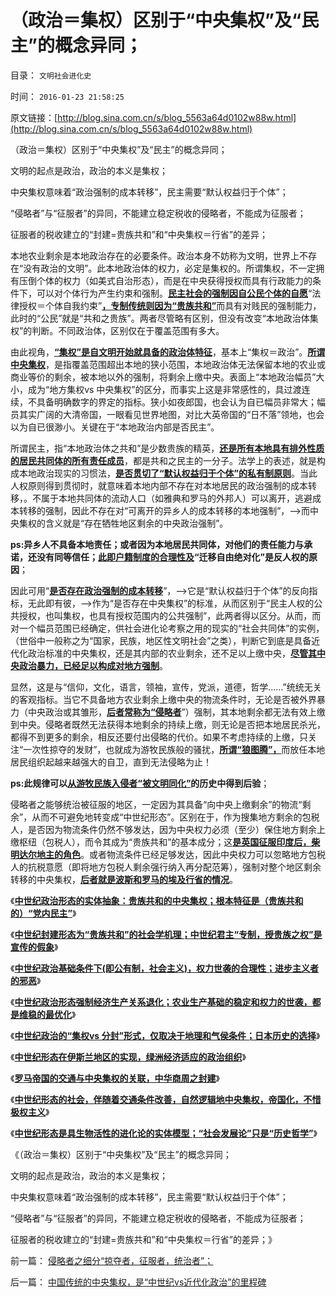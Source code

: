 # （政治＝集权）区别于“中央集权”及“民主”的概念异同；

目录： `文明社会进化史` 

时间： `2016-01-23 21:58:25` 

原文链接：[http://blog.sina.com.cn/s/blog_5563a64d0102w88w.html](http://blog.sina.com.cn/s/blog_5563a64d0102w88w.html)

（政治＝集权）区别于“中央集权”及“民主”的概念异同；

文明的起点是政治，政治的本义是集权；

中央集权意味着“政治强制的成本转移”，民主需要“默认权益归于个体”；

“侵略者”与“征服者”的异同，不能建立稳定税收的侵略者，不能成为征服者；

征服者的税收建立的“封建=贵族共和”和“中央集权＝行省”的差异；

本地农业剩余是本地政治存在的必要条件。政治本身不妨称为文明，世界上不存在“没有政治的文明”。此本地政治体的权力，必定是集权的。所谓集权，不一定拥有压倒个体的权力（如美式自治形态），而是在中央获得授权而具有行政能力的条件下，可以对个体行为产生约束和强制。[**民主社会的强制因自公民个体的自愿**](../../../2009/9/10/民主是集权而不是分权.md)“法律授权＝个体自我约束”[**，专制传统则因为“贵族共和”**](../../../2016/1/17/中世纪政治形态强制经济生产关系退化，直到农业和贫困；.md)而具有对贱民的强制能力，此时的“公民”就是“共和之贵族”。两者尽管略有区别，但没有改变“本地政治体集权”的判断。不同政治体，区别仅在于覆盖范围有多大。

由此视角，[**“集权”是自文明开始就具备的政治体特征**](../../../2011/5/17/人类发展从公有制走向私有制.md)，基本上“集权＝政治”。[**所谓中央集权**](../../../2015/8/6/中世纪专制英国和中华帝国的异同；.md)，是指覆盖范围超出本地的狭小范围，本地政治体无法保留本地的农业或商业等价的剩余，被本地以外的强制，将剩余上缴中央。表面上“本地政治幅员”大小，成为“地方集权vs
中央集权”的区分，而事实上这是非常感性的，具过渡连续，不具备明确数字的界定的指标。狭小如夜郎国，也会认为自已幅员非常大；幅员其实广阔的大清帝国，一眼看见世界地图，对比大英帝国的“日不落”领地，也会以为自已很渺小。关键在于“本地政治内部是否民主”。

所谓民主，指“本地政治体之共和”是少数贵族的精英，[**还是所有本地具有排外性质的居民共同体的所有责任成员**](../../../2013/2/6/契约必定排外，不排外不成为契约.md)，都是共和之民主的一分子。法学上的表述，就是构成本地政治现实的习惯法，[**是否贯切了“默认权益归于个体”的私有制原则**](../../../2015/12/21/多数人暴政的成因，就是专制独裁最根本的机理；.md)。当此人权原则得到贯彻时，就意味着本地内部不存在对本地居民的政治强制的成本转移，。不属于本地共同体的流动人口（如雅典和罗马的外邦人）可以离开，逃避成本转移的强制，因此不存在对“可离开的异乡人的成本转移的本地强制”，——>而中央集权的含义就是“存在牺牲地区剩余的中央政治强制”。

**ps:异乡人不具备本地责任；或者因为本地居民共同体，对他们的责任能力与承诺，还没有同等信任；[**此即户籍制度的合理性及**](../../../2009/9/29/长假回来见长虹.md)“迁移自由绝对化”是反人权的原因**；

因此可用“[**是否存在政治强制的成本转移**](../../../2016/1/11/特权最大化是“边际效应”，不是“边际效用”.md)”，——>它是“默认权益归于个体”的反向指标，无此即有彼，——>作为“是否存在中央集权”的标准，从而区别于“民主人权的公共授权，也叫集权，也具有授权范围内的公共强制”，此两者得以区分。从而，而对一个幅员范围已经确定，供社会进化论考察之用的现实的“社会共同体”的实例，（世俗中一般称之为“国家，民族，地区性文明社会”之类），判断它到底是具备近代化政治标准的中央集权，还是其内部的农业剩余，还不足以上缴中央，[**尽管其中央政治暴力，已经足以构成对地方强制**](../../../2016/1/19/中世纪形态在伊斯兰地区的实现，绿洲经济适应的政治组织.md)。

显然，这是与“信仰，文化，语言，领袖，宣传，党派，道德，哲学……”统统无关的客观指标。当它不具备地方农业剩余上缴中央的物流条件时，无论是否被外界暴力（中央政治或其雏形，[**后者常称为“侵略者**](../../../2009/12/14/了解“侵略者”痛苦更能理解战争.md)”）强制，其本地剩余都无法有效上缴到中央。侵略者既然无法获得本地剩余的持续上缴，则无论是否把本地居民杀光，都得不到更多的剩余，相反还要付出侵略的代价。如果不考虑持续的上缴，只关注“一次性掠夺的发财”，也就成为游牧民族般的骚扰，[**所谓“狼图腾”，**](../../../2008/11/24/中国150年来失败根本原因.md)而放任本地居民组织起越来越强大的自卫，直到无法侵略为止！

**ps:此规律可以[**从游牧民族入侵者“被文明同化”**](../../../2014/10/29/清朝成功的满汉二元政治结构.md)的历史中得到后验**；

侵略者之能够统治被征服的地区，一定因为其具备“向中央上缴剩余”的物流“剩余”，从而不可避免地转变成“中世纪形态”。区别在于，作为搜集地方剩余的包税人，是否因为物流条件仍然不够发达，因为中央权力必须（至少）保住地方剩余上缴枢纽（包税人），而令其成为“贵族共和”的基本成分；这[**是英国征服印度后，柴明达尔地主的角色**](../../../2012/1/29/英印土地农业税制度之柴明达尔，莱特瓦尔和人民公社.md)。或者物流条件已经足够发达，因此中央权力可以忽略地方包税人的抗税意愿（即将地方包税人剩余强行纳入再分配范筹），强制对整个地区剩余转移的中央集权，[**后者就是波斯和罗马的埃及行省的情况**](../../../2010/6/3/波斯埃及行省税水平相当于汉初一半.md)。

《[**中世纪政治形态的实体抽象：贵族共和的中央集权；根本特征是（贵族共和的）“党内民主”**](../../../2016/1/12/中世纪政治形态的实体抽象：贵族共和的中央集权；.md)》

《[**中世纪封建形态为“贵族共和”的社会学机理；中世纪君主“专制，授贵族之权”是宣传的假象**](../../../2016/1/13/中世纪封建形态为“贵族共和”的社会学机理；.md)》

《[**中世纪政治基础条件下(即公有制，社会主义)，权力世袭的合理性；进步主义者的邪恶**](../../../2016/1/14/中世纪的封建政治条件下，权力世袭的合理性.md)》

《[**中世纪政治形态强制经济生产关系退化；农业生产基础的稳定和权力的世袭，都是维稳的最优化**](../../../2016/1/17/中世纪政治形态强制经济生产关系退化，直到农业和贫困；.md)》

《[**中世纪政治的“集权vs 分封”形式，仅取决于地理和气侯条件；日本历史的选择**](../../../2016/1/18/日本地理条件下武士分封的最优化，及日本历史的选择；.md)》

《[**中世纪形态在伊斯兰地区的实现，绿洲经济适应的政治组织**](../../../2016/1/19/中世纪形态在伊斯兰地区的实现，绿洲经济适应的政治组织.md)》

《[**罗马帝国的交通与中央集权的关联，中华商周之封建**](../../../2016/1/20/罗马帝国的交通，中央集权，及其崩溃的内因；.md)》

《[**中世纪形态的社会，伴随着交通条件改善，自然逻辑地中央集权，帝国化，不惜极权主义**](../../../2016/1/21/中世纪形态的社会(交通改善≈中央集权)，及中华帝国.md)》

《[**中世纪形态是具生物活性的进化论的实体模型；“社会发展论”只是“历史哲学”**](../../../2016/1/22/中国传统的中央集权，是“中世纪vs近代化政治”的里程碑.md)》

《（政治＝集权）区别于“中央集权”及“民主”的概念异同；

文明的起点是政治，政治的本义是集权；

中央集权意味着“政治强制的成本转移”，民主需要“默认权益归于个体”；

“侵略者”与“征服者”的异同，不能建立稳定税收的侵略者，不能成为征服者；

征服者的税收建立的“封建=贵族共和”和“中央集权＝行省”的差异；》

前一篇： [侵略者之细分“掠夺者，征服者，统治者”；](../../../2016/1/25/侵略者之细分“掠夺者，征服者，统治者”；.md)

后一篇： [中国传统的中央集权，是“中世纪vs近代化政治”的里程碑](../../../2016/1/22/中国传统的中央集权，是“中世纪vs近代化政治”的里程碑.md)

